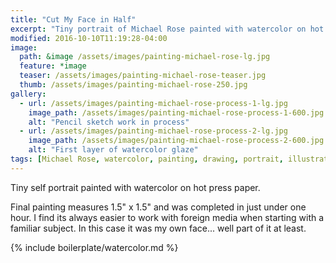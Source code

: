 ```yaml
---
title: "Cut My Face in Half"
excerpt: "Tiny portrait of Michael Rose painted with watercolor on hot press paper."
modified: 2016-10-10T11:19:28-04:00
image: 
  path: &image /assets/images/painting-michael-rose-lg.jpg
  feature: *image
  teaser: /assets/images/painting-michael-rose-teaser.jpg
  thumb: /assets/images/painting-michael-rose-250.jpg
gallery:
  - url: /assets/images/painting-michael-rose-process-1-lg.jpg
    image_path: /assets/images/painting-michael-rose-process-1-600.jpg
    alt: "Pencil sketch work in process"
  - url: /assets/images/painting-michael-rose-process-2-lg.jpg
    image_path: /assets/images/painting-michael-rose-process-2-600.jpg
    alt: "First layer of watercolor glaze"
tags: [Michael Rose, watercolor, painting, drawing, portrait, illustration]
---
```


Tiny self portrait painted with watercolor on hot press paper.

Final painting measures 1.5\" x 1.5\" and was completed in just under one hour. I find its always easier to work with foreign media when starting with a familiar subject. In this case it was my own face... well part of it at least.

{% include boilerplate/watercolor.md %}

